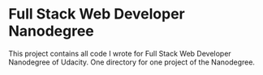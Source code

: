 Full Stack Web Developer Nanodegree
===
This project contains all code I wrote for Full Stack Web Developer Nanodegree of Udacity. One directory for one project of the Nanodegree. 